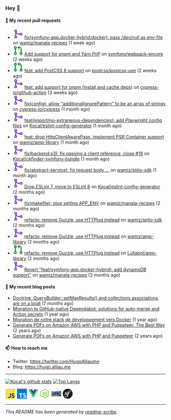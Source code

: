 ### Hey 👋

#### 👷 My recent pull requests

- ![](./assets/pr-merged.svg) [fix(symfony-app.docker-hybrid:docker): pass /dev/null as env-file](https://github.com/wamiz/manala-recipes/pull/13) on [wamiz/manala-recipes](https://github.com/wamiz/manala-recipes) (1 week ago)
- ![](./assets/pr-open.svg) [Add support for pnpm and Yarn PnP](https://github.com/symfony/webpack-encore/pull/1142) on [symfony/webpack-encore](https://github.com/symfony/webpack-encore) (2 weeks ago)
- ![](./assets/pr-open.svg) [feat: add PostCSS 8 support](https://github.com/postcss/postcss-use/pull/45) on [postcss/postcss-use](https://github.com/postcss/postcss-use) (2 weeks ago)
- ![](./assets/pr-merged.svg) [feat: add support for pnpm (install and cache deps)](https://github.com/cypress-io/github-action/pull/586) on [cypress-io/github-action](https://github.com/cypress-io/github-action) (3 weeks ago)
- ![](./assets/pr-merged.svg) [fix(config): allow &#34;additionalIgnorePattern&#34; to be an array of strings](https://github.com/cypress-io/cypress/pull/22826) on [cypress-io/cypress](https://github.com/cypress-io/cypress) (1 month ago)
- ![](./assets/pr-merged.svg) [feat(import/no-extraneous-dependencies): add Playwright config files](https://github.com/Kocal/eslint-config-generator/pull/14) on [Kocal/eslint-config-generator](https://github.com/Kocal/eslint-config-generator) (1 month ago)
- ![](./assets/pr-merged.svg) [feat: drop HttpClientAwarePass, implement PSR Container support](https://github.com/wamiz/amp-library/pull/2) on [wamiz/amp-library](https://github.com/wamiz/amp-library) (1 month ago)
- ![](./assets/pr-merged.svg) [fix(backend:s3): fix passing a client reference, close #18](https://github.com/Kocal/ckfinder-symfony-bundle/pull/19) on [Kocal/ckfinder-symfony-bundle](https://github.com/Kocal/ckfinder-symfony-bundle) (1 month ago)
- ![](./assets/pr-merged.svg) [fix(abstract-service): fix request body ...](https://github.com/wamiz/splio-sdk/pull/2) on [wamiz/splio-sdk](https://github.com/wamiz/splio-sdk) (1 month ago)
- ![](./assets/pr-merged.svg) [Drop ESLint 7, move to ESLint 8](https://github.com/Kocal/eslint-config-generator/pull/13) on [Kocal/eslint-config-generator](https://github.com/Kocal/eslint-config-generator) (2 months ago)
- ![](./assets/pr-merged.svg) [fix(makefile): stop setting APP_ENV](https://github.com/wamiz/manala-recipes/pull/12) on [wamiz/manala-recipes](https://github.com/wamiz/manala-recipes) (2 months ago)
- ![](./assets/pr-merged.svg) [refacto: remove Guzzle, use HTTPlug instead](https://github.com/wamiz/splio-sdk/pull/1) on [wamiz/splio-sdk](https://github.com/wamiz/splio-sdk) (2 months ago)
- ![](./assets/pr-merged.svg) [refacto: remove Guzzle, use HTTPlug instead](https://github.com/wamiz/amp-library/pull/1) on [wamiz/amp-library](https://github.com/wamiz/amp-library) (2 months ago)
- ![](./assets/pr-open.svg) [refacto: remove Guzzle, use HTTPlug instead](https://github.com/Lullabot/amp-library/pull/303) on [Lullabot/amp-library](https://github.com/Lullabot/amp-library) (2 months ago)
- ![](./assets/pr-merged.svg) [Revert &#34;feat(symfony-app.docker-hybrid): add dynamoDB support&#34;](https://github.com/wamiz/manala-recipes/pull/11) on [wamiz/manala-recipes](https://github.com/wamiz/manala-recipes) (3 months ago)

#### 📜 My recent blog posts

- [Doctrine, QueryBuilder::setMaxResults() and collections associations are on a boat](https://hugo.alliau.me/2022/01/07/doctrine-setmaxresults-and-collections-associations-are-on-a-boat/) (7 months ago)
- [Migration to GitHub-native Dependabot: solutions for auto-merge and Action secrets](https://hugo.alliau.me/2021/05/04/migration-to-github-native-dependabot-solutions-for-auto-merge-and-action-secrets/) (1 year ago)
- [Migration de notre stack de développement vers Docker](https://hugo.alliau.me/2021/04/26/migration-stack-developpement/) (1 year ago)
- [Generate PDFs on Amazon AWS with PHP and Puppeteer: The Best Way](https://hugo.alliau.me/2020/04/21/generate-pdfs-on-amazon-aws-with-php-and-puppeteer-the-best-way/) (2 years ago)
- [Generate PDFs on Amazon AWS with PHP and Puppeteer](https://hugo.alliau.me/2020/01/02/generate-pdfs-on-amazon-aws-with-php-and-puppeteer/) (2 years ago)

#### 📫 How to reach me

- Twitter: https://twitter.com/HugoAlliaume
- Blog: https://hugo.alliau.me

---

[![Kocal's github stats](https://github-readme-stats.vercel.app/api?username=Kocal&count_private=true&hide=stars)](https://github.com/anuraghazra/github-readme-stats)
[![Top Langs](https://github-readme-stats.vercel.app/api/top-langs/?username=Kocal&layout=compact)](https://github.com/anuraghazra/github-readme-stats)

<img src="https://raw.githubusercontent.com/devicons/devicon/master/icons/javascript/javascript-original.svg" alt="javascript" title="javascript" width="32" height="32"/> <img src="https://raw.githubusercontent.com/devicons/devicon/master/icons/typescript/typescript-original.svg" alt="typescript" title="typescript" width="32" height="32"/> <img src="https://raw.githubusercontent.com/devicons/devicon/master/icons/vuejs/vuejs-original.svg" alt="vuejs" title="vuejs" width="32" height="32"/> <img src="https://raw.githubusercontent.com/devicons/devicon/master/icons/nodejs/nodejs-original.svg" alt="nodejs" title="nodejs" width="32" height="32"/> <img src="https://raw.githubusercontent.com/devicons/devicon/master/icons/php/php-original.svg" alt="php" title="php" width="32" height="32"/> <img src="https://raw.githubusercontent.com/devicons/devicon/master/icons/symfony/symfony-original.svg" alt="symfony" title="symfony" width="32" height="32"/> 

---

_This README has been generated by [readme-scribe](https://github.com/muesli/readme-scribe/)_.


